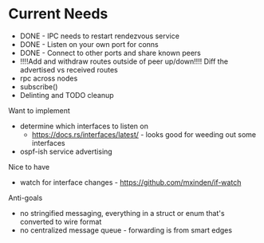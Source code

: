 # Current Needs
* DONE - IPC needs to restart rendezvous service
* DONE - Listen on your own port for conns
* DONE - Connect to other ports and share known peers
* !!!!Add and withdraw routes outside of peer up/down!!!!  Diff the advertised vs received routes
* rpc across nodes
* subscribe()
* Delinting and TODO cleanup


Want to implement
* determine which interfaces to listen on
  * https://docs.rs/interfaces/latest/  - looks good for weeding out some interfaces
* ospf-ish service advertising


Nice to have
* watch for interface changes - https://github.com/mxinden/if-watch

Anti-goals
* no stringified messaging, everything in a struct or enum that's converted to wire format
* no centralized message queue - forwarding is from smart edges
